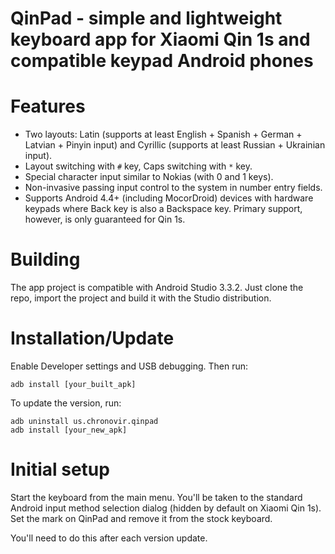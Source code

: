 # QinPad - simple and lightweight keyboard app for Xiaomi Qin 1s and compatible keypad Android phones

# Features

- Two layouts: Latin (supports at least English + Spanish + German + Latvian + Pinyin input) and Cyrillic (supports at least Russian + Ukrainian input).
- Layout switching with `#` key, Caps switching with `*` key.
- Special character input similar to Nokias (with 0 and 1 keys).
- Non-invasive passing input control to the system in number entry fields.
- Supports Android 4.4+ (including MocorDroid) devices with hardware keypads where Back key is also a Backspace key. Primary support, however, is only guaranteed for Qin 1s.

# Building

The app project is compatible with Android Studio 3.3.2. Just clone the repo, import the project and build it with the Studio distribution.

# Installation/Update

Enable Developer settings and USB debugging. Then run:

```
adb install [your_built_apk]
```

To update the version, run:

```
adb uninstall us.chronovir.qinpad
adb install [your_new_apk]
```

# Initial setup

Start the keyboard from the main menu. You'll be taken to the standard Android input method selection dialog (hidden by default on Xiaomi Qin 1s). Set the mark on QinPad and remove it from the stock keyboard.

You'll need to do this after each version update.
